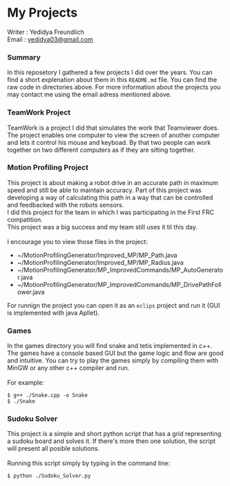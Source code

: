 # My Projects

Writer : Yedidya Freundlich\
Email : yedidya03@gmail.com

### Summary
In this reposetory I gathered a few projects I did over the years. 
You can find a short explenation about them in this ```README.md``` file. You can find the raw code in directories above.
For more information about the projects you may contact me using the email adress mentioned above.

### TeamWork Project
TeamWork is a project I did that simulates the work that Teamviewer does.\
The project enables one computer to view the screen of another computer and lets it control his mouse and keyboad. By that two people can work together on two different computers as if they are sitting together. 

### Motion Profiling Project
This project is about making a robot drive in an accurate path in maximum speed and still be able to maintain accuracy.
Part of this project was developing a way of calculating this path in a way that can be controlled and feedbacked with the robots sensors.\
I did this project for the team in which I was participating in the First FRC compatition.\
This project was a big success and my team still uses it til this day.\
\
I encourage you to view those files in the project:
* ~/MotionProfilingGenerator/Improved_MP/MP_Path.java
* ~/MotionProfilingGenerator/Improved_MP/MP_Radius.java
* ~/MotionProfilingGenerator/MP_ImprovedCommands/MP_AutoGenerator.java
* ~/MotionProfilingGenerator/MP_ImprovedCommands/MP_DrivePathFollower.java

For runnign the project you can open it as an ```eclips``` project and run it (GUI is implemented with java Apllet).

### Games
In the games directory you will find snake and tetis implemented in c++.
The games have a console based GUI but the game logic and flow are good and intuitive.
You can try to play the games simply by compiling them with MinGW or any other c++ compiler and run.\
\
For example:
```
$ g++ ./Snake.cpp -o Snake
$ ./Snake
```

### Sudoku Solver
This project is a simple and short python script that has a grid representing a sudoku board and solves it. 
If there's more then one solution, the script will present all posible solutions.\
\
Running this script simply by typing in the command line:
```
$ python ./Sudoku_Solver.py
```
